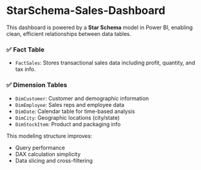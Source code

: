 # StarSchema-Sales-Dashboard

This dashboard is powered by a **Star Schema** model in Power BI, enabling clean, efficient relationships between data tables.

### ✅ Fact Table
- `FactSales`: Stores transactional sales data including profit, quantity, and tax info.

### ✅ Dimension Tables
- `DimCustomer`: Customer and demographic information
- `DimEmployee`: Sales reps and employee data
- `DimDate`: Calendar table for time-based analysis
- `DimCity`: Geographic locations (city/state)
- `DimStockItem`: Product and packaging info

This modeling structure improves:
- Query performance
- DAX calculation simplicity
- Data slicing and cross-filtering

